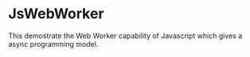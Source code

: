 # JsWebWorker

This demostrate the Web Worker capability of Javascript which gives a async programming model.
